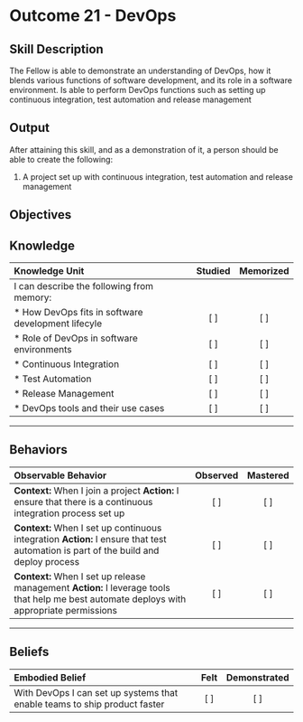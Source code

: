 # Outcome 21 - DevOps

**Skill Description**
----------
The Fellow is able to demonstrate an understanding of DevOps, how it blends various functions of software development, and its role in a software environment. Is able to perform DevOps functions such as setting up continuous integration, test automation and release management 

**Output**
----------
After attaining this skill, and as a demonstration of it, a person should be able to create the following:

1. A project set up with continuous integration, test automation and release management


**Objectives**
----------
## **Knowledge**


| Knowledge Unit   |      Studied      | Memorized |
|:-------------|:------------------:|:--------:|
| I can describe the following from memory: | | |
| * How DevOps fits in software development lifecyle | [ ] | [ ]  |
| * Role of DevOps in software environments | [ ] | [ ]  |
| * Continuous Integration     | [ ] | [ ]  |
| * Test Automation     | [ ] | [ ]  |
| * Release Management     | [ ] | [ ]  |
| * DevOps tools and their use cases     | [ ] | [ ]  |


----------


## **Behaviors**

| Observable Behavior   |      Observed      | Mastered |
|:-------------|:------------------:|:--------:|
| **Context:** When I join a project **Action:** I ensure that there is a continuous integration process set up | [ ] | [ ]  |
| **Context:** When I set up continuous integration **Action:** I ensure that test automation is part of the build and deploy process | [ ] | [ ]  |
| **Context:** When I set up release management **Action:** I leverage tools that help me best automate deploys with appropriate permissions  | [ ] | [ ]  |



----------


## **Beliefs**


| Embodied Belief   |      Felt      | Demonstrated |
|:-------------|:------------------:|:--------:|
| With DevOps I can set up systems that enable teams to ship product faster | [ ] | [ ]  |

